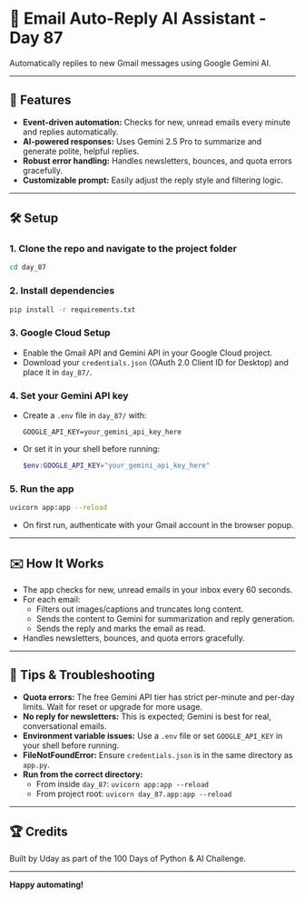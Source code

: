 # 📧 Email Auto-Reply AI Assistant - Day 87

Automatically replies to new Gmail messages using Google Gemini AI.

---

## 🚀 Features
- **Event-driven automation:** Checks for new, unread emails every minute and replies automatically.
- **AI-powered responses:** Uses Gemini 2.5 Pro to summarize and generate polite, helpful replies.
- **Robust error handling:** Handles newsletters, bounces, and quota errors gracefully.
- **Customizable prompt:** Easily adjust the reply style and filtering logic.

---

## 🛠️ Setup

### 1. Clone the repo and navigate to the project folder
```bash
cd day_87
```

### 2. Install dependencies
```bash
pip install -r requirements.txt
```

### 3. Google Cloud Setup
- Enable the Gmail API and Gemini API in your Google Cloud project.
- Download your `credentials.json` (OAuth 2.0 Client ID for Desktop) and place it in `day_87/`.

### 4. Set your Gemini API key
- Create a `.env` file in `day_87/` with:
  ```
  GOOGLE_API_KEY=your_gemini_api_key_here
  ```
- Or set it in your shell before running:
  ```powershell
  $env:GOOGLE_API_KEY="your_gemini_api_key_here"
  ```

### 5. Run the app
```bash
uvicorn app:app --reload
```
- On first run, authenticate with your Gmail account in the browser popup.

---

## ✉️ How It Works
- The app checks for new, unread emails in your inbox every 60 seconds.
- For each email:
  - Filters out images/captions and truncates long content.
  - Sends the content to Gemini for summarization and reply generation.
  - Sends the reply and marks the email as read.
- Handles newsletters, bounces, and quota errors gracefully.

---

## 🧠 Tips & Troubleshooting
- **Quota errors:** The free Gemini API tier has strict per-minute and per-day limits. Wait for reset or upgrade for more usage.
- **No reply for newsletters:** This is expected; Gemini is best for real, conversational emails.
- **Environment variable issues:** Use a `.env` file or set `GOOGLE_API_KEY` in your shell before running.
- **FileNotFoundError:** Ensure `credentials.json` is in the same directory as `app.py`.
- **Run from the correct directory:**
  - From inside `day_87`: `uvicorn app:app --reload`
  - From project root: `uvicorn day_87.app:app --reload`

---

## 🏆 Credits
Built by Uday as part of the 100 Days of Python & AI Challenge.

---

**Happy automating!** 